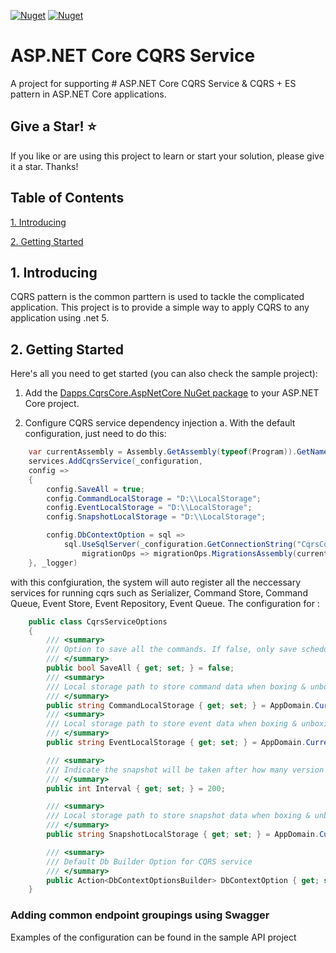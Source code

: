 [![Nuget](https://img.shields.io/nuget/v/Dapps.CqrsCore.AspNetCore)](https://www.nuget.org/packages/Dapps.CqrsCore.AspNetCore/)
[![Nuget](https://img.shields.io/nuget/dt/Dapps.CqrsCore.AspNetCore)](https://www.nuget.org/packages/Dapps.CqrsCore.AspNetCore/)

# ASP.NET Core CQRS Service

A project for supporting # ASP.NET Core CQRS Service & CQRS + ES pattern in ASP.NET Core applications.

## Give a Star! :star:

If you like or are using this project to learn or start your solution, please give it a star. Thanks!

## Table of Contents

[1. Introducing](#1-introducing)

[2. Getting Started](#3-getting-started)

## 1. Introducing

CQRS pattern is the common parttern is used to tackle the complicated application. 
This project is to provide a simple way to apply CQRS to any application using .net 5.

## 2. Getting Started

Here's all you need to get started (you can also check the sample project):

1. Add the [Dapps.CqrsCore.AspNetCore NuGet package](https://www.nuget.org/packages/Dapps.CqrsCore.AspNetCore/) to your ASP.NET Core project.

2. Configure CQRS service dependency injection
   a. With the default configuration, just need to do this: 
``` csharp
    var currentAssembly = Assembly.GetAssembly(typeof(Program)).GetName().Name;
    services.AddCqrsService(_configuration,
    config =>
    {
        config.SaveAll = true;
        config.CommandLocalStorage = "D:\\LocalStorage";
        config.EventLocalStorage = "D:\\LocalStorage";
        config.SnapshotLocalStorage = "D:\\LocalStorage";

        config.DbContextOption = sql =>
            sql.UseSqlServer(_configuration.GetConnectionString("CqrsConnection"),
                migrationOps => migrationOps.MigrationsAssembly(currentAssembly));
    }, _logger)
```
with this confgiuration, the system will auto register all the neccessary services for running cqrs such as Serializer, Command Store, Command Queue, Event Store, Event Repository, Event Queue.
The configuration for : 
``` csharp
    public class CqrsServiceOptions
    {        
        /// <summary>
        /// Option to save all the commands. If false, only save scheduled commands
        /// </summary>
        public bool SaveAll { get; set; } = false;
        /// <summary>
        /// Local storage path to store command data when boxing & unboxing. Default is {the current location of execution file}/Commands.
        /// </summary>
        public string CommandLocalStorage { get; set; } = AppDomain.CurrentDomain.BaseDirectory;
        /// <summary>
        /// Local storage path to store event data when boxing & unboxing. Default is {the current location of execution file}/EventSourcing.
        /// </summary>
        public string EventLocalStorage { get; set; } = AppDomain.CurrentDomain.BaseDirectory;

        /// <summary>
        /// Indicate the snapshot will be taken after how many version of aggregate. Default is 200.
        /// </summary>
        public int Interval { get; set; } = 200;

        /// <summary>
        /// Local storage path to store snapshot data when boxing & unboxing. Default is {the current location of execution file}/Snapshots.
        /// </summary>
        public string SnapshotLocalStorage { get; set; } = AppDomain.CurrentDomain.BaseDirectory;

        /// <summary>
        /// Default Db Builder Option for CQRS service
        /// </summary>
        public Action<DbContextOptionsBuilder> DbContextOption { get; set; }
    }
```
### Adding common endpoint groupings using Swagger



Examples of the configuration can be found in the sample API project
